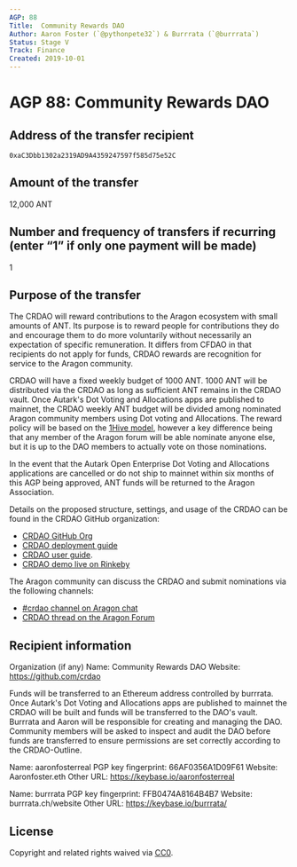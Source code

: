 ```yaml
---
AGP: 88
Title:  Community Rewards DAO
Author: Aaron Foster (`@pythonpete32`) & Burrrata (`@burrrata`)
Status: Stage V 
Track: Finance
Created: 2019-10-01
---
```


# AGP 88: Community Rewards DAO

## Address of the transfer recipient

`0xaC3Dbb1302a2319AD9A4359247597f585d75e52C`

## Amount of the transfer

12,000 ANT

## Number and frequency of transfers if recurring (enter “1” if only one payment will be made)

1

## Purpose of the transfer

The CRDAO will reward contributions to the Aragon ecosystem with small amounts of ANT. Its purpose is to reward people for contributions they do and encourage them to do more voluntarily without necessarily an expectation of specific remuneration. It differs from CFDAO in that recipients do not apply for funds, CRDAO rewards are recognition for service to the Aragon community.

CRDAO will have a fixed weekly budget of 1000 ANT. 1000 ANT will be distributed via the CRDAO as long as sufficient ANT remains in the CRDAO vault. Once Autark's Dot Voting and Allocations apps are published to mainnet, the CRDAO weekly ANT budget will be divided among nominated Aragon community members using Dot voting and Allocations. The reward policy will be based on the [1Hive model](https://1hive.org/contribute/allocations-payroll), however a key difference being that any member of the Aragon forum will be able nominate anyone else, but it is up to the DAO members to actually vote on those nominations. 

In the event that the Autark Open Enterprise Dot Voting and Allocations applications are cancelled or do not ship to mainnet within six months of this AGP being approved, ANT funds will be returned to the Aragon Association.

Details on the proposed structure, settings, and usage of the CRDAO can be found in the CRDAO GitHub organization:
- [CRDAO GitHub Org](https://github.com/crdao)
- [CRDAO deployment guide](https://github.com/crdao/dao/blob/master/README.md)
- [CRDAO user guide](https://github.com/crdao/dao/blob/master/user-guide.md). 
- [CRDAO demo live on Rinkeby](https://rinkeby.autark.xyz/#/0xC0d7F939E53de5FE60980cF0357d92230EFB84F3/)

The Aragon community can discuss the CRDAO and submit nominations via the following channels:
- [#crdao channel on Aragon chat](https://aragon.chat/channel/crdao)
- [CRDAO thread on the Aragon Forum](https://forum.aragon.org/t/community-rewards-dao/1237)

## Recipient information

Organization (if any)
Name: Community Rewards DAO
Website: https://github.com/crdao

Funds will be transferred to an Ethereum address controlled by burrrata. Once Autark's Dot Voting and Allocations apps are published to mainnet the CRDAO will be built and funds will be transferred to the DAO's vault. Burrrata and Aaron will be responsible for creating and managing the DAO. Community members will be asked to inspect and audit the DAO before funds are transferred to ensure permissions are set correctly according to the CRDAO-Outline.

Name: aaronfosterreal
PGP key fingerprint: 66AF0356A1D09F61
Website: Aaronfoster.eth
Other URL: https://keybase.io/aaronfosterreal

Name: burrrata
PGP key fingerprint: FFB0474A8164B4B7
Website: burrrata.ch/website
Other URL: https://keybase.io/burrrata/

## License
Copyright and related rights waived via [CC0](https://creativecommons.org/publicdomain/zero/1.0/).
